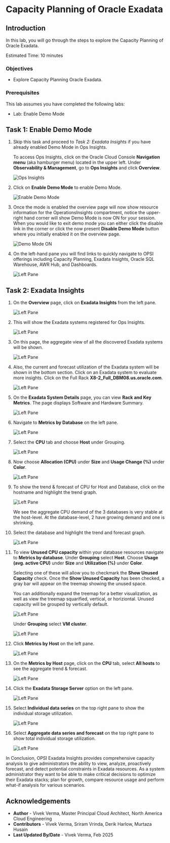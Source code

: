 # Capacity Planning of Oracle Exadata

## Introduction

In this lab, you will go through the steps to explore the Capacity Planning of Oracle Exadata.

Estimated Time: 10 minutes

### Objectives

-   Explore Capacity Planning Oracle Exadata.

### Prerequisites

This lab assumes you have completed the following labs:
* Lab: Enable Demo Mode

## Task 1: Enable Demo Mode

1.  Skip this task and proceed to *Task 2: Exadata Insights* if you have already enabled Demo Mode in Ops Insights.
    
    To access Ops Insights, click on the Oracle Cloud Console **Navigation menu** (aka hamburger menu) located in the upper left. Under **Observability & Management**, go to **Ops Insights** and click **Overview**.

      ![Ops Insights](./images/opsi-main-ocw.png " ")

2.  Click on **Enable Demo Mode** to enable Demo Mode.

      ![Enable Demo Mode](./images/opsi-enable-demo.png " ")

3.  Once the mode is enabled the overview page will now show resource information for the OperationsInsights compartment, notice the upper-right hand corner will show Demo Mode is now ON for your session.  When you would like to exit demo mode you can either click the disable link in the corner or click the now present **Disable Demo Mode** button where you initially enabled it on the overview page.

      ![Demo Mode ON](./images/opsi-demo-mode-on-ocw.png " ")

4.  On the left-hand pane you will find links to quickly navigate to OPSI offerings including Capacity Planning, Exadata Insights, Oracle SQL Warehouse, AWR Hub, and Dashboards.  

      ![Left Pane](./images/opsi-left-pane-new.png " ")


## Task 2: Exadata Insights

1.  On the **Overview** page, click on **Exadata Insights** from the left pane.

      ![Left Pane](./images/exadata-insights-ocw.png " ")

2.  This will show the Exadata systems registered for Ops Insights.

      ![Left Pane](./images/exadata-systems-ocw.png " ")

3.  On this page, the aggregate view of all the discovered Exadata systems will be shown.

      ![Left Pane](./images/aggregate-view-ocw.png " ")

4.  Also, the current and forecast utilization of the Exadata system will be shown in the bottom section. Click on an Exadata system to evaluate more insights. Click on the Full Rack **X8-2\_Full_DBM08.us.oracle.com**.

      ![Left Pane](./images/current-forecast-ocw.png " ")

5.  On the **Exadata System Details** page, you can view **Rack and Key Metrics**. The page displays Software and Hardware Summary.

      ![Left Pane](./images/rack-and-key-metrics-ocw.png " ")

6.  Navigate to **Metrics by Database** on the left pane.

      ![Left Pane](./images/metrics-by-database-ocw.png " ")

7.  Select the **CPU** tab and choose **Host** under Grouping.

      ![Left Pane](./images/metrics-by-database-host-ocw.png " ")

8.  Now choose **Allocation (CPU)** under **Size** and **Usage Change (%)** under **Color**.

      ![Left Pane](./images/max-allocation-usage-change-ocw.png " ")

9.  To show the trend & forecast of CPU for Host and Database, click on the hostname and highlight the trend graph.

      ![Left Pane](./images/trend-host-cpu-ocw.png " ")

      We see the aggregate CPU demand of the 3 databases is very stable at the host-level. At the database-level, 2 have growing demand and one is shrinking.

10.  Select the database and highlight the trend and forecast graph.

      ![Left Pane](./images/trend-host-database-ocw.png " ")

11.  To view **Unused CPU capacity** within your database resources navigate to **Metrics by database**. Under **Grouping** select **Host**. Choose **Usage (avg. active CPU)** under **Size** and **Utilization (%)** under **Color**.

      Selecting one of these will allow you to checkmark the **Show Unused Capacity** check.
      Once the **Show Unused Capacity** has been checked, a gray bar will appear on the treemap showing the unused space. 
      
      You can additionally expand the treemap for a better visualization, as well as view the treemap squarified, vertical, or horiziontal. Unused capacity will be grouped by vertically default.

      ![Left Pane](./images/exa-unused-host.png " ")

      Under **Grouping** select **VM cluster**.

      ![Left Pane](./images/exa-unused-vmcluster.png " ")

12.  Click **Metrics by Host** on the left pane.

      ![Left Pane](./images/metrics-by-host-ocw.png " ")

13.  On the **Metrics by Host** page, click on the **CPU** tab, select **All hosts** to see the aggregate trend & forecast. 

      ![Left Pane](./images/cpu-all-hosts-ocw.png " ")

14.  Click the **Exadata Storage Server** option on the left pane.

      ![Left Pane](./images/exadata-storage-server-ocw.png " ")

15. Select **Individual data series** on the top right pane to show the individual storage utilization.

      ![Left Pane](./images/exadata-storage-server1-ocw.png " ")

16. Select **Aggregate data series and forecast** on the top right pane to show total individual storage utilization.

      ![Left Pane](./images/exadata-storage-server2.png " ")

In Conclusion, OPSI Exadata Insights provides comprehensive capacity analysis to give administrators the ability to view, analyze, proactively forecast, and detect potential constraints in Exadata resources. As a system administrator they want to be able to make critical decisions to optimize their Exadata stacks; plan for growth, compare resource usage and perform what-if analysis for various scenarios.


## Acknowledgements

- **Author** - Vivek Verma, Master Principal Cloud Architect, North America Cloud Engineering
- **Contributors** - Vivek Verma, Sriram Vrinda, Derik Harlow, Murtaza Husain
- **Last Updated By/Date** - Vivek Verma, Feb 2025